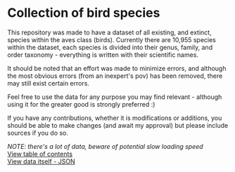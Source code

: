 # Collection of bird species

This repository was made to have a dataset of all existing, and extinct, species within the aves class (birds). Currently there are 10,955 species within the dataset, each species is divided into their genus, family, and order taxonomy - everything is written with their scientific names.

It should be noted that an effort was made to minimize errors, and although the most obvious errors (from an inexpert's pov) has been removed, there may still exist certain errors.

Feel free to use the data for any purpose you may find relevant - although using it for the greater good is strongly preferred :)

If you have any contributions, whether it is modifications or additions, you should be able to make changes (and await my approval) but please include sources if you do so.

*NOTE: there's a lot of data, beware of potential slow loading speed*<br>
[View table of contents](https://github.com/OBundgaard/bird_species/blob/main/table_of_contents.md)<br>
[View data itself - JSON](https://github.com/OBundgaard/bird_species/blob/main/aves.json)
